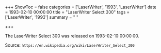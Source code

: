 +++
ShowToc = false
categories = ['LaserWriter', '1993', 'LaserWriter']
date = 1993-02-10 00:00:00
title = "LaserWriter Select 300"
tags = ['LaserWriter', '1993']
summary = " "

+++

The LaserWriter Select 300 was released on 1993-02-10 00:00:00.

Source: `https://en.wikipedia.org/wiki/LaserWriter_Select_300`
